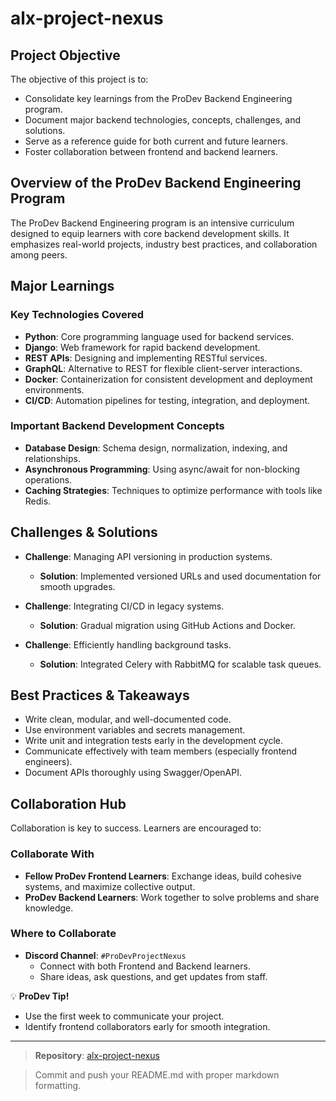 # alx-project-nexus

## Project Objective

The objective of this project is to:

- Consolidate key learnings from the ProDev Backend Engineering program.
- Document major backend technologies, concepts, challenges, and solutions.
- Serve as a reference guide for both current and future learners.
- Foster collaboration between frontend and backend learners.

## Overview of the ProDev Backend Engineering Program

The ProDev Backend Engineering program is an intensive curriculum designed to equip learners with core backend development skills. It emphasizes real-world projects, industry best practices, and collaboration among peers.

## Major Learnings

### Key Technologies Covered

- **Python**: Core programming language used for backend services.
- **Django**: Web framework for rapid backend development.
- **REST APIs**: Designing and implementing RESTful services.
- **GraphQL**: Alternative to REST for flexible client-server interactions.
- **Docker**: Containerization for consistent development and deployment environments.
- **CI/CD**: Automation pipelines for testing, integration, and deployment.

### Important Backend Development Concepts

- **Database Design**: Schema design, normalization, indexing, and relationships.
- **Asynchronous Programming**: Using async/await for non-blocking operations.
- **Caching Strategies**: Techniques to optimize performance with tools like Redis.

## Challenges & Solutions

- **Challenge**: Managing API versioning in production systems.
  - **Solution**: Implemented versioned URLs and used documentation for smooth upgrades.

- **Challenge**: Integrating CI/CD in legacy systems.
  - **Solution**: Gradual migration using GitHub Actions and Docker.

- **Challenge**: Efficiently handling background tasks.
  - **Solution**: Integrated Celery with RabbitMQ for scalable task queues.

## Best Practices & Takeaways

- Write clean, modular, and well-documented code.
- Use environment variables and secrets management.
- Write unit and integration tests early in the development cycle.
- Communicate effectively with team members (especially frontend engineers).
- Document APIs thoroughly using Swagger/OpenAPI.

## Collaboration Hub

Collaboration is key to success. Learners are encouraged to:

### Collaborate With

- **Fellow ProDev Frontend Learners**: Exchange ideas, build cohesive systems, and maximize collective output.
- **ProDev Backend Learners**: Work together to solve problems and share knowledge.

### Where to Collaborate

- **Discord Channel**: `#ProDevProjectNexus`
  - Connect with both Frontend and Backend learners.
  - Share ideas, ask questions, and get updates from staff.

💡 **ProDev Tip!**

- Use the first week to communicate your project.
- Identify frontend collaborators early for smooth integration.

---

> **Repository**: [alx-project-nexus](https://github.com/your-username/alx-project-nexus)

> Commit and push your README.md with proper markdown formatting.
